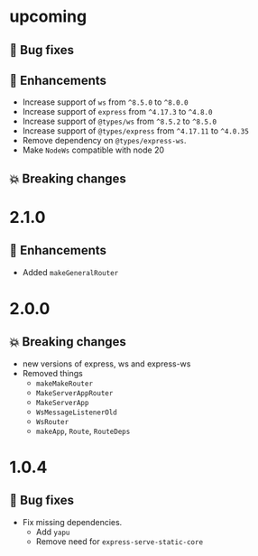 # upcoming

## :bug: Bug fixes

## :tada: Enhancements

- Increase support of `ws` from `^8.5.0` to `^8.0.0`
- Increase support of `express` from `^4.17.3` to `^4.8.0`
- Increase support of `@types/ws` from `^8.5.2` to `^8.5.0`
- Increase support of `@types/express` from `^4.17.11` to `^4.0.35`
- Remove dependency on `@types/express-ws`.
- Make `NodeWs` compatible with node 20

## :boom: Breaking changes

# 2.1.0

## :tada: Enhancements

- Added `makeGeneralRouter`

# 2.0.0

## :boom: Breaking changes

- new versions of express, ws and express-ws
- Removed things
  - `makeMakeRouter`
  - `MakeServerAppRouter`
  - `MakeServerApp`
  - `WsMessageListenerOld`
  - `WsRouter`
  - `makeApp`, `Route`, `RouteDeps`

# 1.0.4

## :bug: Bug fixes

- Fix missing dependencies.
  - Add `yapu`
  - Remove need for `express-serve-static-core`
